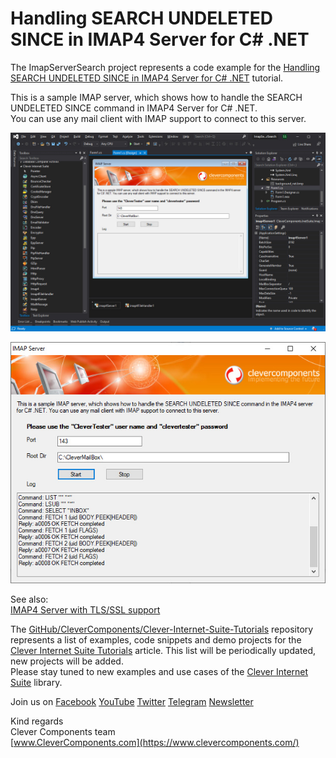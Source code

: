 # Handling SEARCH UNDELETED SINCE in IMAP4 Server for C# .NET

The ImapServerSearch project represents a code example for the [Handling SEARCH UNDELETED SINCE in IMAP4 Server for C# .NET](https://www.clevercomponents.com/portal/kb/a177/handling-search-undeleted-since-in-imap4-server-for-c-_net.aspx) tutorial.   

This is a sample IMAP server, which shows how to handle the SEARCH UNDELETED SINCE command in IMAP4 Server for C# .NET.   
You can use any mail client with IMAP support to connect to this server.   

![Screenshot](imap-server-search-1.jpg)

![Screenshot](imap-server-search-2.jpg)

See also:   
[IMAP4 Server with TLS/SSL support](Clever-Internet-Suite-Examples/tree/master/CS/ImapServerSSL)   


The [GitHub/CleverComponents/Clever-Internet-Suite-Tutorials](https://github.com/CleverComponents/Clever-Internet-Suite-Tutorials) repository represents a list of examples, code snippets and demo projects for the [Clever Internet Suite Tutorials](https://www.clevercomponents.com/articles/article035/) article. This list will be periodically updated, new projects will be added.   
Please stay tuned to new examples and use cases of the [Clever Internet Suite](https://www.clevercomponents.com/products/inetsuite/) library.

Join us on  [Facebook](https://www.facebook.com/clevercomponents)  [YouTube](https://www.youtube.com/channel/UC9Si4WNQVSeXQMjdEJ8j1fg)  [Twitter](https://twitter.com/CleverComponent)  [Telegram](https://t.me/clevercomponents)  [Newsletter](https://www.clevercomponents.com/home/maillist.asp)   


Kind regards   
Clever Components team   
[www.CleverComponents.com](https://www.clevercomponents.com/)

